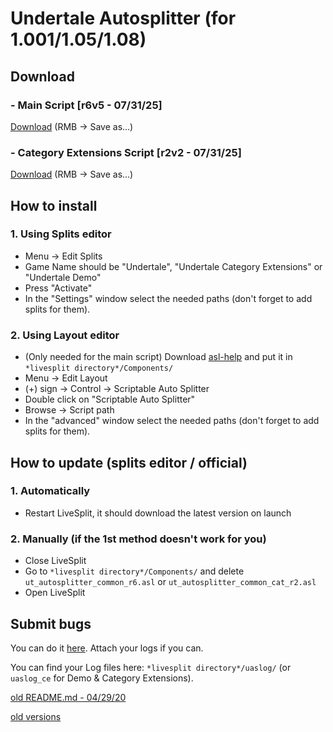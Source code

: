 # Undertale Autosplitter (for 1.001/1.05/1.08)
## Download
### - Main Script [r6v5 - 07/31/25]
[Download](https://raw.githubusercontent.com/antimYT/Undertale-Autosplitter/master/ut_autosplitter_common_r6.asl) (RMB → Save as...)
### - Category Extensions Script [r2v2 - 07/31/25]
[Download](https://raw.githubusercontent.com/antimYT/Undertale-Autosplitter/master/ut_autosplitter_common_cat_r2.asl) (RMB → Save as...)

## How to install
### 1. Using Splits editor
+ Menu → Edit Splits
+ Game Name should be "Undertale", "Undertale Category Extensions" or "Undertale Demo"
+ Press "Activate"
+ In the "Settings" window select the needed paths (don't forget to add splits for them).
### 2. Using Layout editor
+ (Only needed for the main script) Download [asl-help](https://github.com/just-ero/asl-help/raw/refs/heads/main/lib/asl-help) and put it in `*livesplit directory*/Components/`
+ Menu → Edit Layout
+ (+) sign → Control → Scriptable Auto Splitter
+ Double click on "Scriptable Auto Splitter"
+ Browse → Script path
+ In the "advanced" window select the needed paths (don't forget to add splits for them).

## How to update (splits editor / official)
### 1. Automatically
+ Restart LiveSplit, it should download the latest version on launch
### 2. Manually (if the 1st method doesn't work for you)
+ Close LiveSplit
+ Go to `*livesplit directory*/Components/` and delete `ut_autosplitter_common_r6.asl` or `ut_autosplitter_common_cat_r2.asl`
+ Open LiveSplit

## Submit bugs
You can do it [here](https://github.com/antimYT/Undertale-Autosplitter/issues?q=). Attach your logs if you can.

You can find your Log files here: `*livesplit directory*/uaslog/` (or `uaslog_ce` for Demo & Category Extensions).

[old README.md - 04/29/20](https://github.com/antimYT/Undertale-Autosplitter/blob/master/README_old.md)

[old versions](https://github.com/antimYT/Undertale-Autosplitter/tree/old-versions)
